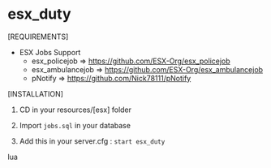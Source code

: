 # esx_duty

[REQUIREMENTS]
  
* ESX Jobs Support
  * esx_policejob => https://github.com/ESX-Org/esx_policejob
  * esx_ambulancejob => https://github.com/ESX-Org/esx_ambulancejob
  * pNotify => https://github.com/Nick78111/pNotify
  
[INSTALLATION]

1) CD in your resources/[esx] folder

2) Import ``jobs.sql`` in your database

3) Add this in your server.cfg :
``start esx_duty``

lua